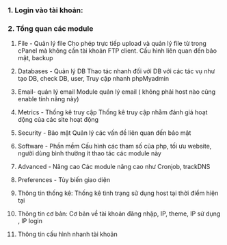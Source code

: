 ### 1. Login vào tài khoản: 
### 2. Tổng quan các module
1. File - Quản lý file
Cho phép trực tiếp upload và quản lý file từ trong cPanel mà không cần tài khoản FTP client. Cấu hình liên quan đến bảo mật, backup

2. Databases - Quản lý DB
Thao tác nhanh đối với DB với các tác vụ như tạo DB, check DB, user, Truy cập nhanh phpMyadmin

3. Email- quản lý email
Module quản lý email ( không phải host nào cũng enable tính năng này)

4. Metrics - Thống kê truy cập
Thống kê truy cập nhằm đánh giá hoạt dộng của các site hoạt động

5. Security - Bảo mật
Quản lý các vấn đề liên quan đến bảo mật

6. Software - Phần mềm
Cấu hình các tham số của php, tối ưu website, người dùng bình thường ít thao tác các module này

7. Advanced - Nâng cao
Các module nâng cao như Cronjob, trackDNS

8. Preferences - Tùy biến giao diện

9. Thông tin thống kê: Thống kê tình trạng sử dụng host tại thời điểm hiện tại

10. Thông tin cơ bản: Cơ bản về tài khoản đăng nhập, IP, theme, IP sử dụng , IP login

11. Thông tin cấu hình nhanh tài khoản
